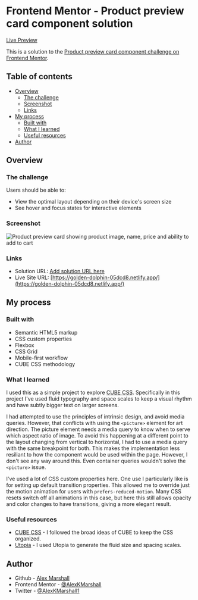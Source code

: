 # Frontend Mentor - Product preview card component solution

[Live Preview](https://golden-dolphin-05dcd8.netlify.app/)

This is a solution to the [Product preview card component challenge on Frontend Mentor](https://www.frontendmentor.io/challenges/product-preview-card-component-GO7UmttRfa).

## Table of contents

- [Overview](#overview)
  - [The challenge](#the-challenge)
  - [Screenshot](#screenshot)
  - [Links](#links)
- [My process](#my-process)
  - [Built with](#built-with)
  - [What I learned](#what-i-learned)
  - [Useful resources](#useful-resources)
- [Author](#author)

## Overview

### The challenge

Users should be able to:

- View the optimal layout depending on their device's screen size
- See hover and focus states for interactive elements

### Screenshot

![Product preview card showing product image, name, price and ability to add to cart](https://user-images.githubusercontent.com/48052439/178445625-0faa1359-2816-4ad9-a548-2d7f5e32cafc.png)

### Links

- Solution URL: [Add solution URL here](https://your-solution-url.com)
- Live Site URL: [https://golden-dolphin-05dcd8.netlify.app/](https://golden-dolphin-05dcd8.netlify.app/)

## My process

### Built with

- Semantic HTML5 markup
- CSS custom properties
- Flexbox
- CSS Grid
- Mobile-first workflow
- CUBE CSS methodology

### What I learned

I used this as a simple project to explore [CUBE CSS](https://cube.fyi/). Specifically in this project I've used fluid typography and space scales to keep a visual rhythm and have subtly bigger text on larger screens.

I had attempted to use the principles of intrinsic design, and avoid media queries. However, that conflicts with using the `<picture>` element for art direction. The picture element needs a media query to know when to serve which aspect ratio of image. To avoid this happening at a different point to the layout changing from vertical to horizontal, I had to use a media query with the same breakpoint for both. This makes the implementation less resiliant to how the component would be used within the page. However, I don't see any way around this. Even container queries wouldn't solve the `<picture>` issue.

I've used a lot of CSS custom properties here. One use I particularly like is for setting up default transition properties. This allowed me to override just the motion animation for users with `prefers-reduced-motion`. Many CSS resets switch off all animations in this case, but here this still allows opacity and color changes to have transitions, giving a more elegant result.

### Useful resources

- [CUBE CSS](https://cube.fyi/) - I followed the broad ideas of CUBE to keep the CSS organized.
- [Utopia](https://utopia.fyi/) - I used Utopia to generate the fluid size and spacing scales.

## Author

- Github - [Alex Marshall](https://github.com/AlexKMarshall)
- Frontend Mentor - [@AlexKMarshall](https://www.frontendmentor.io/profile/AlexKMarshall)
- Twitter - [@AlexKMarshall1](https://twitter.com/alexkmarshall1)
